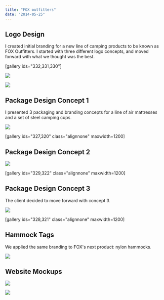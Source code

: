 ```yaml
---
title: "FOX outfitters"
date: "2014-05-25"
---
```


## Logo Design

I created initial branding for a new line of camping products to be known as FOX Outfitters. I started with three different logo concepts, and moved forward with what we thought was the best.

\[gallery ids="332,331,330"\]

![](https://bradford.digital/bradford-digital/wp-content/uploads/fox-outfitters_logo-fox-outfitters-large.png)

![](https://bradford.digital/bradford-digital/wp-content/uploads/fox-outfitters_logos-range.png)

## Package Design Concept 1

I presented 3 packaging and branding concepts for a line of air mattresses and a set of steel camping cups.

![](https://bradford.digital/bradford-digital/wp-content/uploads/fox-outfitters_package-mat-cup-mockup-blue.jpg)

\[gallery ids="327,320" class="alignnone" maxwidth=1200\]

## Package Design Concept 2

![](https://bradford.digital/bradford-digital/wp-content/uploads/fox-outfitters_package-mat-cup-mockup-navy.jpg)

\[gallery ids="329,322" class="alignnone" maxwidth=1200\]

## Package Design Concept 3

The client decided to move forward with concept 3.

![](https://bradford.digital/bradford-digital/wp-content/uploads/fox-outfitters_package-mat-cup-mockup-brown.jpg)

\[gallery ids="328,321" class="alignnone" maxwidth=1200\]

## Hammock Tags

We applied the same branding to FOX's next product: nylon hammocks.

![](https://bradford.digital/bradford-digital/wp-content/uploads/fox-outfitters_package-hammock-tags-mockup-brown.jpg)

## Website Mockups

![](https://bradford.digital/bradford-digital/wp-content/uploads/fox-outfitters_website-mockup-2.png)

![](https://bradford.digital/bradford-digital/wp-content/uploads/fox-outfitters_website-mockup-1.png)
